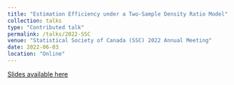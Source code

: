 ```yaml
---
title: "Estimation Efficiency under a Two-Sample Density Ratio Model"
collection: talks
type: "Contributed talk"
permalink: /talks/2022-SSC
venue: "Statistical Society of Canada (SSC) 2022 Annual Meeting"
date: 2022-06-03
location: "Online"
---
```


[Slides available here](https://gozhang.github.io/talks/Archer-SSC_2022.pdf)
